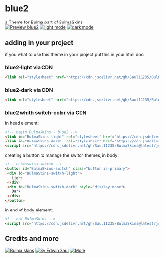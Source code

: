 # blue2            
a Theme for Bulma part of BulmaSkins             
[![ Preview blue2 ](https://img.shields.io/badge/-Preview_blue2-red)](https://saul11235.github.io/BulmaSkins?skin=blue2)
[![ light mode ](https://img.shields.io/badge/-light_mode-black)](https://saul11235.github.io/BulmaSkins?skin=blue2&dark=false)
[![ dark mode ](https://img.shields.io/badge/-dark_mode-black)](https://saul11235.github.io/BulmaSkins?skin=blue2&dark=true)
## adding in your project
if you what to use this theme in your project put this in your html doc:
### blue2-light via CDN
```html
<link rel="stylesheet" href="https://cdn.jsdelivr.net/gh/Saul11235/BulmaSkins@latest/css/blue2.light.css">
```
### blue2-dark via CDN
```html
<link rel="stylesheet" href="https://cdn.jsdelivr.net/gh/Saul11235/BulmaSkins@latest/css/blue2.dark.css">
```
### blue2 whith switch-color via CDN
in head element:
```html
<!-- begin BulmaSkins - blue2 -->
<link id="BulmaSkins-light" rel="stylesheet" href="https://cdn.jsdelivr.net/gh/Saul11235/BulmaSkins@latest/css/blue2.light.css">
<link id="BulmaSkins-dark"  rel="stylesheet" href="https://cdn.jsdelivr.net/gh/Saul11235/BulmaSkins@latest/css/blue2.dark.css">
<script src="https://cdn.jsdelivr.net/gh/Saul11235/BulmaSkins@latest/js/cdn/first.js"></script>
```
creating a button to manage the switch themes, in body:            
```html
<!-- BulmaSkins-switch -->
<button id="BulmaSkins-switch" class="button is-primary">
 <div id="BulmaSkins-switch-light">
   Light
 </div>
 <div id="BulmaSkins-switch-dark" style="display:none">
   Dark
 </div>
</button>
```
in end of body element:            
```html
<!-- end BulmaSkins -->
<script src="https://cdn.jsdelivr.net/gh/Saul11235/BulmaSkins@latest/js/cdn/last.js"></script>
```
## Credits and more 
[![Bulma skins](https://img.shields.io/badge/-Bulma_skins-blue)](https://saul11235.github.io/BulmaSkins/)
[![By Edwin Saul](https://img.shields.io/badge/-By_Edwin_Saul-black)](https://edwinsaul.com)
[![More](https://img.shields.io/badge/-More-white)](https://github.com/Saul11235/BulmaSkins)
